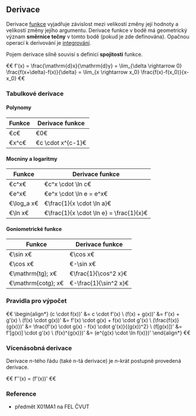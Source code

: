 ## Derivace

Derivace [funkce](wiki/zobrazeni) vyjadřuje závislost mezi velikostí změny její hodnoty a velikostí změny jejího argumentu. Derivace funkce v bodě má geometrický význam **směrnice tečny** v tomto bodě (pokud je zde definována). Opačnou operací k derivování je [integrování](wiki/integrace). 

Pojem derivace silně souvisí s definicí **spojitosti** funkce.

€€ 
f'(x) = \frac{\mathrm{d}x}{\mathrm{d}y} = \lim_{\delta \rightarrow 0} \frac{f(x+\delta)-f(x)}{\delta} = \lim_{x \rightarrow x_0} \frac{f(x)-f(x_0)}{x-x_0}
€€

### Tabulkové derivace

#### Polynomy

| Funkce | Derivace funkce
|---|---
| €c€ | €0€
| €x^c€ | €c \cdot x^{c-1}€

#### Mocniny a logaritmy

| Funkce | Derivace funkce
|---|---
| €c^x€ | €c^x \cdot \ln c€
| €e^x€ | €e^x \cdot \ln e = e^x€
| €\log_a x€ | €\frac{1}{x \cdot \ln a}€
| €\ln x€ | €\frac{1}{x \cdot \ln e} = \frac{1}{x}€

#### Goniometrické funkce

| Funkce | Derivace funkce
|---|---
| €\sin x€ | €\cos x€
| €\cos x€ | €-\sin x€
| €\mathrm{tg}\; x€ | €\frac{1}{\cos^2 x}€
| €\mathrm{cotg}\; x€ | €-\frac{1}{\sin^2 x}€

### Pravidla pro výpočet

€€
\begin{align*}
(c \cdot f(x))' &= c \cdot f'(x) \\
(f(x) + g(x))' &= f'(x) + g'(x) \\
(f(x) \cdot g(x))' &= f'(x) \cdot g(x) + f(x) \cdot g'(x) \\
(\frac{f(x)}{g(x)})' &= \frac{f'(x) \cdot g(x) - f(x) \cdot g'(x)}{(g(x))^2} \\
(f[g(x)])' &= f'[g(x)] \cdot g'(x) \\
(f(x)^{g(x)})' &= (e^{g(x) \cdot \ln f(x)})'
\end{align*}
€€

### Vícenásobná derivace

Derivace *n*-tého řádu (také *n*-tá derivace) je *n*-krát postupně provedená derivace.

€€
f''(x) = (f'(x))'
€€

### Reference

- předmět X01MA1 na FEL ČVUT